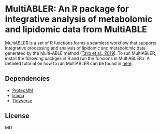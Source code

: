 # MultiABLER: An R package for integrative analysis of metabolomic and lipidomic data from MultiABLE

MultiABLER is a set of R functions forms a seamless workflow that supports integrative processing and analysis of lipidomic and metabolomic data generated by the Multi-ABLE method ([Talib et al., 2019](https://pubs.acs.org/doi/10.1021/acs.analchem.9b01842)). To run MultiABLER, install the following packges in R and run the funcions in MultiABLER.r. A detailed tutorial on how to run MultiABLER can be found in [here](docs/Tutorial.ipynb).

## Dependencies

* [ProteoMM](https://www.bioconductor.org/packages/release/bioc/html/ProteoMM.html)
* [limma](https://www.bioconductor.org/packages/release/bioc/html/limma.html)
* [Tidyverse](https://www.tidyverse.org)

## License

MIT
